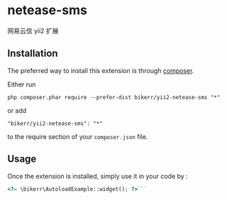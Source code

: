 netease-sms
===========
网易云信 yii2 扩展

Installation
------------

The preferred way to install this extension is through [composer](http://getcomposer.org/download/).

Either run

```
php composer.phar require --prefer-dist bikerr/yii2-netease-sms "*"
```

or add

```
"bikerr/yii2-netease-sms": "*"
```

to the require section of your `composer.json` file.


Usage
-----

Once the extension is installed, simply use it in your code by  :

```php
<?= \bikerr\AutoloadExample::widget(); ?>```